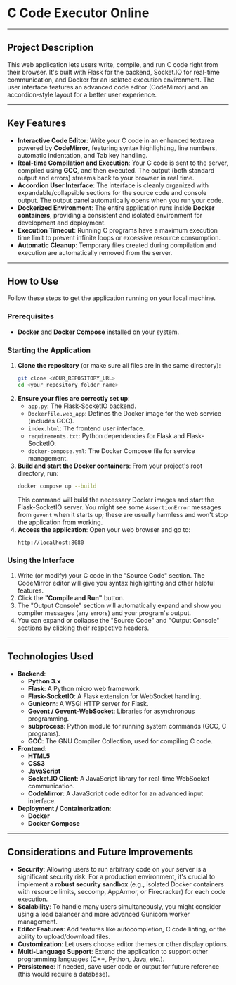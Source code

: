 # C Code Executor Online

---

## Project Description

This web application lets users write, compile, and run C code right from their browser. It's built with Flask for the backend, Socket.IO for real-time communication, and Docker for an isolated execution environment. The user interface features an advanced code editor (CodeMirror) and an accordion-style layout for a better user experience.

---

## Key Features

* **Interactive Code Editor**: Write your C code in an enhanced textarea powered by **CodeMirror**, featuring syntax highlighting, line numbers, automatic indentation, and Tab key handling.
* **Real-time Compilation and Execution**: Your C code is sent to the server, compiled using **GCC**, and then executed. The output (both standard output and errors) streams back to your browser in real time.
* **Accordion User Interface**: The interface is cleanly organized with expandable/collapsible sections for the source code and console output. The output panel automatically opens when you run your code.
* **Dockerized Environment**: The entire application runs inside **Docker containers**, providing a consistent and isolated environment for development and deployment.
* **Execution Timeout**: Running C programs have a maximum execution time limit to prevent infinite loops or excessive resource consumption.
* **Automatic Cleanup**: Temporary files created during compilation and execution are automatically removed from the server.

---

## How to Use

Follow these steps to get the application running on your local machine.

### Prerequisites

* **Docker** and **Docker Compose** installed on your system.

### Starting the Application

1.  **Clone the repository** (or make sure all files are in the same directory):
    ```bash
    git clone <YOUR_REPOSITORY_URL>
    cd <your_repository_folder_name>
    ```
2.  **Ensure your files are correctly set up**:
    * `app.py`: The Flask-SocketIO backend.
    * `Dockerfile.web_app`: Defines the Docker image for the web service (includes GCC).
    * `index.html`: The frontend user interface.
    * `requirements.txt`: Python dependencies for Flask and Flask-SocketIO.
    * `docker-compose.yml`: The Docker Compose file for service management.
3.  **Build and start the Docker containers**:
    From your project's root directory, run:
    ```bash
    docker compose up --build
    ```
    This command will build the necessary Docker images and start the Flask-SocketIO server. You might see some `AssertionError` messages from `gevent` when it starts up; these are usually harmless and won't stop the application from working.
4.  **Access the application**:
    Open your web browser and go to:
    ```
    http://localhost:8080
    ```

### Using the Interface

1.  Write (or modify) your C code in the "Source Code" section. The CodeMirror editor will give you syntax highlighting and other helpful features.
2.  Click the **"Compile and Run"** button.
3.  The "Output Console" section will automatically expand and show you compiler messages (any errors) and your program's output.
4.  You can expand or collapse the "Source Code" and "Output Console" sections by clicking their respective headers.

---

## Technologies Used

* **Backend**:
    * **Python 3.x**
    * **Flask**: A Python micro web framework.
    * **Flask-SocketIO**: A Flask extension for WebSocket handling.
    * **Gunicorn**: A WSGI HTTP server for Flask.
    * **Gevent / Gevent-WebSocket**: Libraries for asynchronous programming.
    * **subprocess**: Python module for running system commands (GCC, C programs).
    * **GCC**: The GNU Compiler Collection, used for compiling C code.
* **Frontend**:
    * **HTML5**
    * **CSS3**
    * **JavaScript**
    * **Socket.IO Client**: A JavaScript library for real-time WebSocket communication.
    * **CodeMirror**: A JavaScript code editor for an advanced input interface.
* **Deployment / Containerization**:
    * **Docker**
    * **Docker Compose**

---

## Considerations and Future Improvements

* **Security**: Allowing users to run arbitrary code on your server is a significant security risk. For a production environment, it's crucial to implement a **robust security sandbox** (e.g., isolated Docker containers with resource limits, seccomp, AppArmor, or Firecracker) for each code execution.
* **Scalability**: To handle many users simultaneously, you might consider using a load balancer and more advanced Gunicorn worker management.
* **Editor Features**: Add features like autocompletion, C code linting, or the ability to upload/download files.
* **Customization**: Let users choose editor themes or other display options.
* **Multi-Language Support**: Extend the application to support other programming languages (C++, Python, Java, etc.).
* **Persistence**: If needed, save user code or output for future reference (this would require a database).

